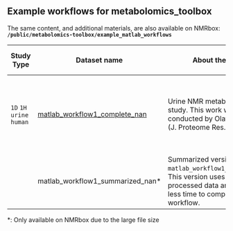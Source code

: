 ## Example workflows for metabolomics_toolbox
The same content, and additional materials, are also available on NMRbox:
**`/public/metabolomics-toolbox/example_matlab_workflows`**

|Study Type|Dataset name|About the Study|This Example Contains|This Workflow Uses|
|-|-|-|-|-|
| `1D` `1H` `urine` `human`|[matlab_workflow1_complete_nan](https://github.com/edisonomics/metabolomics_toolbox/tree/master/examples/1D_serum/matlab_workflow1_complete_nan)|Urine NMR metabolomics study. This work was originally conducted by Olatomiwa Bifarin (J. Proteome Res., 2021)|`Spectra` `Workflow`|`Load1D` `Setup1D` `ref_spectra` `remove_region` `guide_align1D` `normcheck` `normalize` `varcheck` `scale` `nipalsPCA` `VisScores`|
||matlab_workflow1_summarized_nan*|Summarized version of `matlab_workflow1_complete_nan`. This version uses pre-processed data and requires less time to complete the workflow.|||

*: Only available on NMRbox due to the large file size
